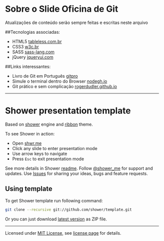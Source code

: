 # Sobre o Slide Oficina de Git

Atualizações de conteúdo serão sempre feitas e escritas neste arquivo

##Tecnologias associadas:

- HTML5 [tableless.com.br](http://tableless.com.br/html5/)
- CSS3 [w3c.br](http://www.w3c.br/Cursos/CursoCSS3)
- SASS [sass-lang.com](http://sass-lang.com/)
- jQuery [jqueryui.com](http://jqueryui.com/)


##Links interessantes:

- Livro de Git em Português [gitpro](https://leanpub.com/pro-git)
- Simule o terminal dentro do Browser [nodegh.io](http://nodegh.io/)
- Git prático e sem complicação [rogerdudler.github.io](http://rogerdudler.github.io/git-guide/index.pt_BR.html)

----


# Shower presentation template

Based on [shower](https://github.com/shower/shower) engine and [ribbon](https://github.com/shower/ribbon) theme.

To see Shower in action:

- Open [shwr.me](http://shwr.me/)
- Click any slide to enter presentation mode
- Use arrow keys to navigate
- Press `Esc` to exit presentation mode

See more details in Shower [readme](https://github.com/shower/shower#readme). Follow [@shower_me](http://twitter.com/shower_me/) for support and updates. Use [Issues](https://github.com/shower/shower/issues) for sharing your ideas, bugs and feature requests.

## Using template

To get Shower template run following command:

``` bash
git clone --recursive git://github.com/shower/template.git
```

Or you can just download [latest version](http://shwr.me/template.zip) as ZIP file.

---
Licensed under [MIT License](http://en.wikipedia.org/wiki/MIT_License), see [license page](https://github.com/shower/shower/wiki/MIT-License) for details.

